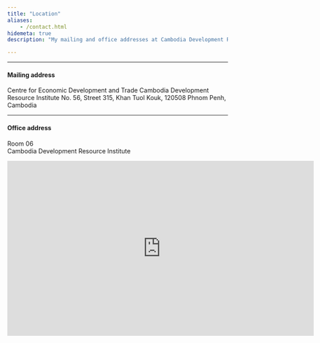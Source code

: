 ```yaml
---
title: "Location"
aliases:
    - /contact.html
hidemeta: true
description: "My mailing and office addresses at Cambodia Development Resource Institute."

---
```


---

#### Mailing address

Centre for Economic Development and Trade
Cambodia Development Resource Institute
No. 56, Street 315, Khan Tuol Kouk, 120508
Phnom Penh, Cambodia

---

#### Office address

Room 06   
Cambodia Development Resource Institute

<iframe src="https://www.google.com/maps/embed?pb=!1m18!1m12!1m3!1d3908.6446606417635!2d104.89111461161397!3d11.577311343861531!2m3!1f0!2f0!3f0!3m2!1i1024!2i768!4f13.1!3m3!1m2!1s0x3109517792b177f9%3A0x7a9c69311683dcb9!2sCambodia%20Development%20Resource%20Institute!5e0!3m2!1sen!2skh!4v1695260589164!5m2!1sen!2skh" width="700" height="400" style="border:0;" allowfullscreen="" loading="lazy" referrerpolicy="no-referrer-when-downgrade"></iframe>


